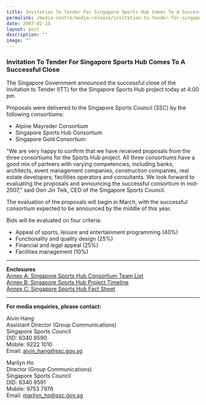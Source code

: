 ```yaml
---
title: Invitation To Tender For Singapore Sports Hub Comes To A Successful Close
permalink: /media-centre/media-release/invitation-to-tender-for-singapore-sports-hub-comes-to-a-successful/
date: 2007-02-28
layout: post
description: ""
image: ""
---
```

### **Invitation To Tender For Singapore Sports Hub Comes To A Successful Close**

The Singapore Government announced the successful close of the Invitation to Tender (ITT) for the Singapore Sports Hub project today at 4:00 pm.

Proposals were delivered to the Singapore Sports Council (SSC) by the following consortiums:

* Alpine Mayreder Consortium
* Singapore Sports Hub Consortium
* Singapore Gold Consortium

"We are very happy to confirm that we have received proposals from the three consortiums for the Sports Hub project. All three consortiums have a good mix of partners with varying competencies, including banks, architects, event management companies, construction companies, real estate developers, facilities operators and consultants. We look forward to evaluating the proposals and announcing the successful consortium in mid-2007," said Oon Jin Teik, CEO of the Singapore Sports Council.

The evaluation of the proposals will begin in March, with the successful consortium expected to be announced by the middle of this year.

Bids will be evaluated on four criteria:
*  Appeal of sports, leisure and entertainment programming (40%)
*  Functionality and quality design (25%)
*  Financial and legal appeal (25%)
*  Facilities management (10%)

---

**Enclosures**
<br>
[Annex A: Singapore Sports Hub Consortium Team List]([](/files/Media%20Centre/Media%20Release/2007/February/ANNEXA280207.pdf))<br>
[Annex B: Singapore Sports Hub Project Timeline](/files/Media%20Centre/Media%20Release/2007/February/ANNEXB280207pdf.pdf)<br>
[Annex C: Singapore Sports Hub Fact Sheet](/files/Media%20Centre/Media%20Release/2007/February/ANNEXC280207pdf.pdf)

---

**For media enquiries, please contact:**
<br>

Alvin Hang
<br>
Assistant Director (Group Communications)
<br>
Singapore Sports Council
<br>
DID: 6340 9590
<br>
Mobile: 9222 1010
<br>
Email: [alvin_hang@ssc.gov.sg](mailto:alvin_hang@ssc.gov.sg)

Marilyn Ho
<br>
Director (Group Communications)
<br>
Singapore Sports Council
<br>
DID: 6340 9591
<br>
Mobile: 9753 7976
<br>
Email: [marilyn_ho@ssc.gov.sg](mailto:marilyn_ho@ssc.gov.sg)